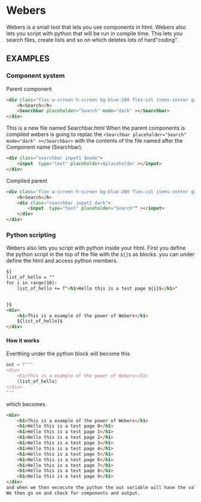 # Webers

Webers is a small tool that lets you use components in html.
Webers also lets you script with python that will be run in compile time.
This lets you search files, create lists and so on which deletes lots of hard"coding".


## EXAMPLES

### Component system
Parent component
```html
<div class="flex w-screen h-screen bg-blue-200 flex-col items-center gap-2 justify-center" >
    <h>Search</h>
    <Searchbar placeholder="Search" mode="dark" ></Searchbar>
</div>
```

This is a new file named Searchbar.html
When the parent components is compiled webers is going to replac the
`<Searchbar placeholder="Search" mode="dark" ></Searchbar>` with the contents of the file named after the Component name (Searchbar).
```html
<div class="searchbar input1 $mode">
    <input  type="text" placeholder=$placeholder ></input>
</div>
```
Compiled parent
```html
<div class="flex w-screen h-screen bg-blue-200 flex-col items-center gap-2 justify-center" >
    <h>Search</h>
    <div class="searchbar input1 dark">
        <input  type="text" placeholder="Search"" ></input>
    </div>
</div>
```

### Python scripting
Webers also lets you script with python inside your html.
First you define the python script in the top of the file with the `${}$` as blocks.
you can under define the html and access python members. 
```html
${
list_of_hello = ""
for i in range(10):
    list_of_hello += f"<h1>Hello this is a test page ${i}$</h1>"


}$
<div>
    <h1>This is a example of the power of Webers</h1>
    ${list_of_hello}$
</div>
```
#### How it works
Everthing under the python block will become  this
```python
out = f"""
<div>
    <h1>This is a example of the power of Webers</h1>
    {list_of_hello}
</div>
"""
```
which becomes
```html
<div>
    <h1>This is a example of the power of Webers</h1>
    <h1>Hello this is a test page 0</h1>
    <h1>Hello this is a test page 1</h1>
    <h1>Hello this is a test page 2</h1>
    <h1>Hello this is a test page 3</h1>
    <h1>Hello this is a test page 4</h1>
    <h1>Hello this is a test page 5</h1>
    <h1>Hello this is a test page 6</h1>
    <h1>Hello this is a test page 7</h1>
    <h1>Hello this is a test page 8</h1>
    <h1>Hello this is a test page 9</h1>
</div>
and when we then excecute the python the out variable will have the value of asd.
We then go on and check for components and output.
